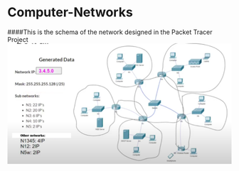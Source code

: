 # Computer-Networks
####This is the schema of the network designed in the Packet Tracer Project
![](https://github.com/biancabotezatu2909/Images/blob/main/ComputerNetworkSchema.png)
